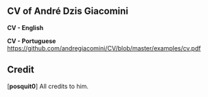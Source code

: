 

## CV of André Dzis Giacomini

**CV - English** 

**CV - Portuguese** 
https://github.com/andregiacomini/CV/blob/master/examples/cv.pdf




## Credit

[**posquit0**] All credits to him.


